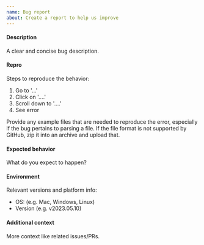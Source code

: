 ```yaml
---
name: Bug report
about: Create a report to help us improve
---
```


#### Description

A clear and concise bug description. 

#### Repro

Steps to reproduce the behavior:

1. Go to '...'
1. Click on '....'
1. Scroll down to '....'
1. See error

Provide any example files that are needed to reproduce the error, especially if the bug pertains to parsing a file. If the file format is not supported by GitHub, zip it into an archive and upload that.

#### Expected behavior

What do you expect to happen?

#### Environment

Relevant versions and platform info:

- OS: (e.g. Mac, Windows, Linux)
- Version (e.g. v2023.05.10)

#### Additional context

More context like related issues/PRs.

